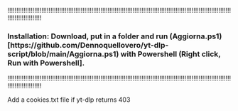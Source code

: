 !!!!!!!!!!!!!!!!!!!!!!!!!!!!!!!!!!!!!!!!!!!!!!!!!!!!!!!!!!!!!!!!!!!!!!!!!!!!!!!!!!!!!!!!!!!!!!!!!!!!!!!!!!!!!!!!!!!!!!!!!!!!!!!!!!!!!!!!!!!!!!!!
<h3> Installation: Download, put in a folder and run (Aggiorna.ps1)[https://github.com/Dennoquellovero/yt-dlp-script/blob/main/Aggiorna.ps1) with Powershell (Right click, Run with Powershell]. </h3>
!!!!!!!!!!!!!!!!!!!!!!!!!!!!!!!!!!!!!!!!!!!!!!!!!!!!!!!!!!!!!!!!!!!!!!!!!!!!!!!!!!!!!!!!!!!!!!!!!!!!!!!!!!!!!!!!!!!!!!!!!!!!!!!!!!!!!!!!!!!!!!!!

Add a cookies.txt file if yt-dlp returns 403
